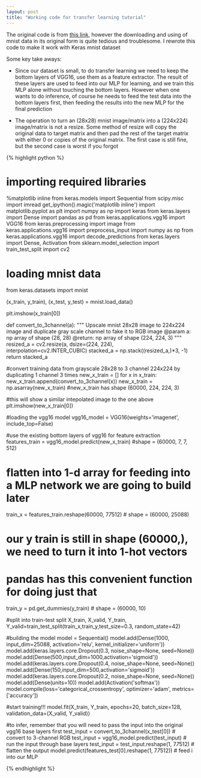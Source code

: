 ```yaml
---
layout: post
title: "Working code for transfer learning tutorial"
---
```


The original code is from [this link](https://www.analyticsvidhya.com/blog/2017/06/transfer-learning-the-art-of-fine-tuning-a-pre-trained-model/), however the downloading and using of mnist data in its original form is quite tedious and troublesome. I rewrote this code to make it work with Keras mnist dataset

Some key take aways:

- Since our dataset is small, to do transfer learning we need to keep the bottom layers of VGG16, use them as a feature extractor. The result of these layers are used to feed into our MLP for learning, and we train this MLP alone without touching the bottom layers. However when one wants to do inference, of course he needs to feed the test data into the bottom layers first, then feeding the results into the new MLP for the final prediction

- The operation to turn an (28x28) mnist image/matrix into a (224x224) image/matrix is not a resize. Some method of resize will copy the original data to target matrix and then pad the rest of the target matrix with either 0 or copies of the original matrix. The first case is still fine, but the second case is worst if you forgot


{% highlight python %}
# importing required libraries
%matplotlib inline
from keras.models import Sequential
from scipy.misc import imread
get_ipython().magic('matplotlib inline')
import matplotlib.pyplot as plt
import numpy as np
import keras
from keras.layers import Dense
import pandas as pd
from keras.applications.vgg16 import VGG16
from keras.preprocessing import image
from keras.applications.vgg16 import preprocess_input
import numpy as np
from keras.applications.vgg16 import decode_predictions
from keras.layers import Dense, Activation
from sklearn.model_selection import train_test_split
import cv2

# loading mnist data
from keras.datasets import mnist

(x_train, y_train), (x_test, y_test) = mnist.load_data()

plt.imshow(x_train[0])

def convert_to_3channel(a):
    """
    Upscale mnist 28x28 image to 224x224 image and duplicate gray scale
    channel to fake it to RGB image
    @param a: np array of shape (28, 28)
    @return: np array of shape (224, 224, 3)
    """
    resized_a = cv2.resize(a, dsize=(224, 224), interpolation=cv2.INTER_CUBIC)
    stacked_a = np.stack((resized_a,)*3, -1)
    return stacked_a

#convert training data from grayscale 28x28 to 3 channel 224x224 by duplicating 1 channel 3 times
new_x_train = []
for x in x_train:
    new_x_train.append(convert_to_3channel(x))
new_x_train = np.asarray(new_x_train) #new_x_train has shape (60000, 224, 224, 3)

#this will show a similar intepolated image to the one above
plt.imshow(new_x_train[0])

#loading the vgg16 model
vgg16_model = VGG16(weights='imagenet', include_top=False)

#use the existing bottom layers of vgg16 for feature extraction
features_train = vgg16_model.predict(new_x_train) #shape = (60000, 7, 7, 512)

# flatten into 1-d array for feeding into a MLP network we are going to build later
train_x = features_train.reshape(60000, 7*7*512) # shape = (60000, 25088)

# our y train is still in shape (60000,), we need to turn it into 1-hot vectors 
# pandas has this convenient function for doing just that
train_y = pd.get_dummies(y_train) # shape = (60000, 10)

#split into train-test split
X_train, X_valid, Y_train, Y_valid=train_test_split(train_x,train_y,test_size=0.3, random_state=42)

#building the model
model = Sequential()
model.add(Dense(1000, input_dim=25088, activation='relu', kernel_initializer='uniform'))
model.add(keras.layers.core.Dropout(0.3, noise_shape=None, seed=None))
model.add(Dense(500,input_dim=1000,activation='sigmoid'))
model.add(keras.layers.core.Dropout(0.4, noise_shape=None, seed=None))
model.add(Dense(150,input_dim=500,activation='sigmoid'))
model.add(keras.layers.core.Dropout(0.2, noise_shape=None, seed=None))
model.add(Dense(units=10))
model.add(Activation('softmax'))
model.compile(loss='categorical_crossentropy', optimizer='adam', metrics=['accuracy'])

#start training!!!
model.fit(X_train, Y_train, epochs=20, batch_size=128, validation_data=(X_valid, Y_valid))

#to infer, remember that you will need to pass the input into the original vgg16 base layers first
test_input = convert_to_3channel(x_test[0]) # convert to 3-channel RGB
test_input = vgg16_model.predict(test_input) # run the input through base layers
test_input = test_input.reshape(1, 7*7*512) # flatten the output
model.predict(features_test[0].reshape(1, 7*7*512)) # feed i into our MLP

{% endhighlight %}
